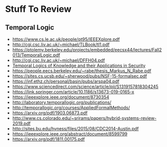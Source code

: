 # Stuff To Review

## Temporal Logic

* https://www.cs.le.ac.uk/people/pt95/IEEEXplore.pdf
* http://cgi.csc.liv.ac.uk/~michael/TLBook/tl1.pdf
* https://ptolemy.berkeley.edu/projects/embedded/eecsx44/lectures/Fall2013/TemporalLogic.pdf
* http://cgi.csc.liv.ac.uk/~michael/DFFH04.pdf
* [Temporal Logics of Knowledge and their
Applications in Security](https://pdf.sciencedirectassets.com/272990/1-s2.0-S1571066107X03098/1-s2.0-S1571066107004574/main.pdf?X-Amz-Security-Token=AgoJb3JpZ2luX2VjEFoaCXVzLWVhc3QtMSJGMEQCIFs0WnmzUSbNeOW5Hubrvh89qw%2FmAcvDtonE7LdvU9%2B3AiBPNLBeDFBKr%2Bud0fMJmNSfQh7rtsirck6RjikT74HLZyrjAwjj%2F%2F%2F%2F%2F%2F%2F%2F%2F%2F8BEAIaDDA1OTAwMzU0Njg2NSIMwdGof83QSVdrdVpvKrcDoThsrYAgUpwh0UPJU%2BHYLFDxHHimOPdQXCibeVnOY%2BhibLE%2FvjYqyDRi9GTbYqsfyuzTWjVDrJN%2FlgC03zahwXJSwHRHUB5VZSflZekC63xosQNYm7fXzIzugMgT9MuOskL6l6tgB%2FkNUHlZjCIvjH2xsMJxE%2F07Lube%2FPgmHnsZyeb2hEDIQfQATJe5D36ZYWxVaIakyFUStkpN74arKOD%2BAyEYiBxGySVruydbtiq0fOLnDW7Bfj%2FHdtGl5FiuZ7BuJsOq7u11NDrzUO7jpUjed2VozeSHt0gJBwSdxY46l8OjWt9Zrep%2FYJ8JjxinxtVjX1J0qRrDT1ntrdILq60qhnBbG%2BdBxKwELi9KZIQZi97fpBIlUIsxjMoe8Pj2z1dtyrpM8TiGbJd1lhLfq29ou1XwRO7BqGbvyGBxKOJ2%2FWGgjDowmS5EcuoMvPVXXUf9sye8oQPwS8T4%2FdplGoHUYbBBu7G8CpSQwAIoRutSY%2FAqGp0zGPaOmsw5aeBa5jYkBtXlTvygB089eThm1gLYHG8zeQD27JaRA4mXDoev6Xf2eSgM8dP7gjHTotSsXdUkNpPTGDDsrcjqBTq1AV1J4pXK1YJCZ3SeJdYo9F8RBiRE%2BmbTKOupMcxNVXyicevxGKPpWUD2VAg1JODwU0rFA1LnOCP2MvYvSYqRiOy8HNwWSWTQhxBBWXbv7zE8vukFVde2FBSRaUSwuQ7JfI%2BQej6lO5H40HgoDBPIUd1Iu88cCYb3OobmSYjVgVA%2BffkjX2jOGScDcjxzk62dhq2nW0oltRIvtFk5Ig9U8mxVH22ktTBF5Qw5YOqP1JJ977yRPBM%3D&X-Amz-Algorithm=AWS4-HMAC-SHA256&X-Amz-Date=20190813T021211Z&X-Amz-SignedHeaders=host&X-Amz-Expires=300&X-Amz-Credential=ASIAQ3PHCVTYQXBOV266%2F20190813%2Fus-east-1%2Fs3%2Faws4_request&X-Amz-Signature=1454dbd2458ac28f43c2fb6f5c6e153226d99f3abb7b43956f58ffe351bd333b&hash=3da7328cc2447ff065284377ea24068e84e65ae438ebd5752bb34f102582dfef&host=68042c943591013ac2b2430a89b270f6af2c76d8dfd086a07176afe7c76c2c61&pii=S1571066107004574&tid=spdf-7a649e8b-9e66-42d7-ad14-9eb2aa460e3f&sid=e264c02f1b94254f4308784528ea938f1f61gxrqa&type=client)
* https://people.eecs.berkeley.edu/~rabe/thesis_Markus_N_Rabe.pdf
* https://sites.cs.ucsb.edu/~sherwood/pubs/NSF-15-formalsec.pdf
* https://inf.ethz.ch/personal/basin/pubs/arspa04.pdf
* https://www.sciencedirect.com/science/article/pii/S1319157818304245
* https://link.springer.com/article/10.1186/s13673-019-0165-x
* https://ieeexplore.ieee.org/document/8730354
* http://laboratory.temporallogic.org/publications/
* http://temporallogic.org/courses/AppliedFormalMethods/
* https://arxiv.org/pdf/1903.06873.pdf
* http://www.cs.colorado.edu/~srirams/papers/hybrid-systems-review-2019.pdf
* http://sites.bu.edu/hyness/files/2015/08/CDC2014-Austin.pdf
* https://ieeexplore.ieee.org/abstract/document/8599799
* https://arxiv.org/pdf/1811.00175.pdf
